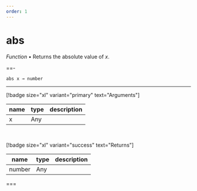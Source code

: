 ```yaml
---
order: 1
---
```

# abs

_Function_ &bull; Returns the absolute value of _x_.


==- <pre><code>abs x &rarr; number</code></pre>
<hr>

[!badge size="xl" variant="primary" text="Arguments"]

| name | type | description |
|------|------|-------------|
|x|Any||

<br>

[!badge size="xl" variant="success" text="Returns"]

| name | type | description |
|------|------|-------------|
|number|Any||



===



